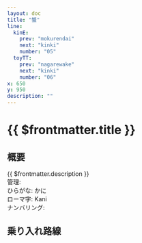 ```yaml
---
layout: doc
title: "蟹"
line:
  kinE:
    prev: "mokurendai"
    next: "kinki"
    number: "05"
  toyTT:
    prev: "nagarewake"
    next: "kinki"
    number: "06"
x: 650
y: 950
description: ""
---
```


# {{ $frontmatter.title }}
<!-- ![駅の写真の説明](駅の写真のURL) -->

## 概要
{{ $frontmatter.description }}  
管理:   
ひらがな: かに  
ローマ字: Kani  
ナンバリング: <Numberling />

## 乗り入れ路線
<LineInfo />